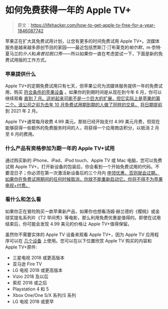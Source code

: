 # 如何免费获得一年的 Apple TV+

> 原文：<https://lifehacker.com/how-to-get-apple-tv-free-for-a-year-1846087742>

苹果正在扩大其免费试用计划，让您有更多的时间免费试用 Apple TV+。流媒体服务是越来越多原创节目的家园——最近包括贾斯汀·汀布莱克的*帕尔默*，m·奈特·夏马兰的*仆人*和*奥普拉脱口秀*——所以如果你一直在考虑尝试一下，下面是新的免费试用版的工作方式。



### 苹果提供什么

Apple TV+的定期免费试用只有七天，但苹果公司为流媒体服务提供一年的免费试用，购买 [符合条件的苹果设备](https://www.apple.com/promo/) 。如果你的到期时间是从现在到今年 6 月，你可以继续观看 [直到 7 月。这听起来可能不是一个巨大的扩展，但它实际上是苹果的第二个。该公司之前为去年 10 月免费试用期到期的人做了同样的交易，](https://9to5mac.com/2021/01/15/apple-again-extends-apple-tv-free-trials-subscribers-now-get-free-access-until-july-2021/) [将日期提前](https://9to5mac.com/2020/10/08/apple-to-extend-apple-tv-free-year-trials-through-february-2021/) 到 2021 年 2 月。

Apple TV+通常每月收费 4.99 美元。那些已经开始支付 4.99 美元月费，但现在能够获得一些额外的免费服务时间的人，将获得一个应用商店积分，以抵消 2 月至 6 月的费用。

### 什么产品有资格参加为期一年的 Apple TV+试用

通过购买新的 iPhone、iPad、iPod touch、Apple TV 或 Mac 电脑，您可以免费试用 Apple TV+。打开新设备的包装后，你会看到一个开始免费试用的代码。不要混日子；你必须在第一次激活新设备后的三个月内 [申领优惠，否则就会过期。如果你在免费试用期间的任何时候取消，你就不能重新启动它。你将不得不为苹果电视+付费。](https://www.apple.com/promo/pdf/EN_US_ATV+_Promo_TandCs.pdf)

### 看什么和怎么看

如果你正在冒险购买一款苹果新产品，如果你也想看汤姆·赫兰德的《樱桃》或金球奖提名系列片《T2 早间秀》等电影，那么利用免费优惠是值得的。即使在试用结束后，你可能会发现 4.99 美元的价格让 Apple TV+值得保留。

虽然你不需要实体的 Apple TV 设备来观看 Apple TV+，因为 Apple TV 应用程序可以在 [几个设备](https://www.apple.com/apple-tv-app/devices/) 上使用。您可以在以下位置欣赏 Apple TV 购买的内容和 Apple TV+原件:

*   三星电视 2018 或更高版本
*   亚马逊 Fire TV
*   LG 电视 2018 或更高版本
*   Vizio 2018 及以后
*   索尼 2018 或之后
*   Playstation 4 和 5
*   Xbox One/One S/X 系列/S 系列
*   LG 电视 2018 或更早